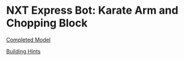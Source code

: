 # NXT Express Bot: Karate Arm and Chopping Block

[Completed Model](http://nxtprograms.com/9797/express-bot/pdf/ExpressBot-KarateArmAndBlock.pdf)

[Building Hints](http://nxtprograms.com/9797/express-bot/pdf/ExpressBot-KarateArmAndBlock-Hints.pdf)
